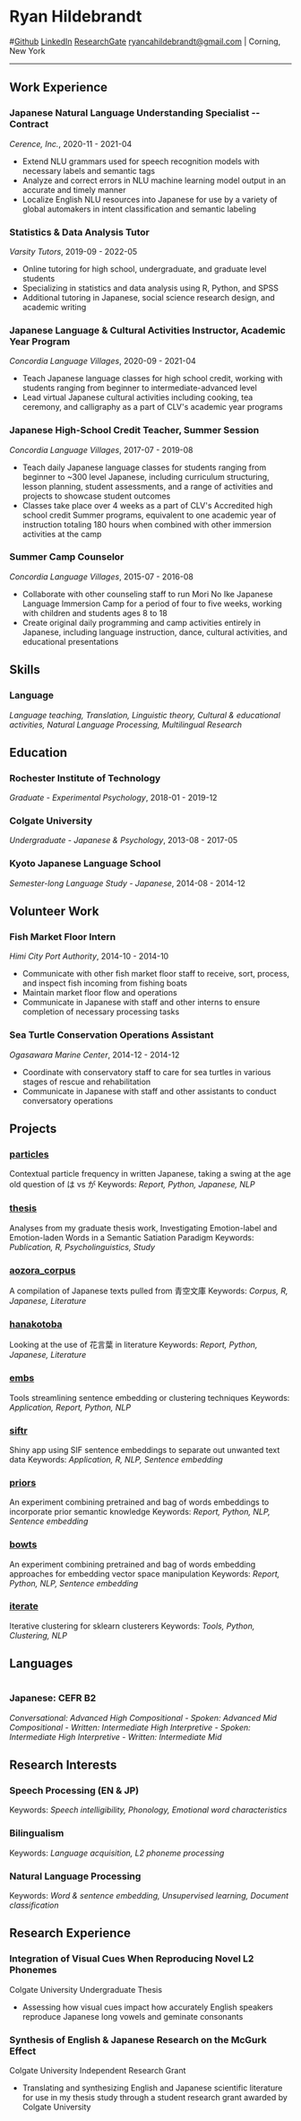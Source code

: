 
# Ryan Hildebrandt
#[Github](https://github.com/ryancahildebrandt) [LinkedIn](https://linkedin.com/in/rcah) [ResearchGate](https://researchgate.net/profile/Ryan-Hildebrandt)
ryancahildebrandt@gmail.com | Corning, New York
	
---

## Work Experience
### **Japanese Natural Language Understanding Specialist -- Contract**
*Cerence, Inc.*, 2020-11 - 2021-04
- Extend NLU grammars used for speech recognition models with necessary labels and semantic tags
- Analyze and correct errors in NLU machine learning model output in an accurate and timely manner
- Localize English NLU resources into Japanese for use by a variety of global automakers in intent classification and semantic labeling

### **Statistics & Data Analysis Tutor**
*Varsity Tutors*, 2019-09 - 2022-05
- Online tutoring for high school, undergraduate, and graduate level students
- Specializing in statistics and data analysis using R, Python, and SPSS
- Additional tutoring in Japanese, social science research design, and academic writing

### **Japanese Language & Cultural Activities Instructor, Academic Year Program**
*Concordia Language Villages*, 2020-09 - 2021-04
- Teach Japanese language classes for high school credit, working with students ranging from beginner to intermediate-advanced level
- Lead virtual Japanese cultural activities including cooking, tea ceremony, and calligraphy as a part of CLV's academic year programs

### **Japanese High-School Credit Teacher, Summer Session**
*Concordia Language Villages*, 2017-07 - 2019-08
- Teach daily Japanese language classes for students ranging from beginner to ~300 level Japanese, including curriculum structuring, lesson planning, student assessments, and a range of activities and projects to showcase student outcomes
- Classes take place over 4 weeks as a part of CLV's Accredited high school credit Summer programs, equivalent to one academic year of instruction totaling 180 hours when combined with other immersion activities at the camp

### **Summer Camp Counselor**
*Concordia Language Villages*, 2015-07 - 2016-08
- Collaborate with other counseling staff to run Mori No Ike Japanese Language Immersion Camp for a period of four to five weeks, working with children and students ages 8 to 18
- Create original daily programming and camp activities entirely in Japanese, including language instruction, dance, cultural activities, and educational presentations

## Skills
### **Language**
*Language teaching, Translation, Linguistic theory, Cultural & educational activities, Natural Language Processing, Multilingual Research*

## Education
### Rochester Institute of Technology
*Graduate - Experimental Psychology*, 2018-01 - 2019-12

### Colgate University
*Undergraduate - Japanese & Psychology*, 2013-08 - 2017-05

### Kyoto Japanese Language School
*Semester-long Language Study - Japanese*, 2014-08 - 2014-12

## Volunteer Work
### **Fish Market Floor Intern**
*Himi City Port Authority*, 2014-10 - 2014-10
- Communicate with other fish market floor staff to receive, sort, process, and inspect fish incoming from fishing boats
- Maintain market floor flow and operations
- Communicate in Japanese with staff and other interns to ensure completion of necessary processing tasks

### **Sea Turtle Conservation Operations Assistant**
*Ogasawara Marine Center*, 2014-12 - 2014-12
- Coordinate with conservatory staff to care for sea turtles in various stages of rescue and rehabilitation
- Communicate in Japanese with staff and other assistants to conduct conversatory operations

## Projects
### **[particles](https://github.com/ryancahildebrandt/particles)**
Contextual particle frequency in written Japanese, taking a swing at the age old question of は vs が
Keywords: *Report, Python, Japanese, NLP*

### **[thesis](https://github.com/ryancahildebrandt/thesis)**
Analyses from my graduate thesis work, Investigating Emotion-label and Emotion-laden Words in a Semantic Satiation Paradigm
Keywords: *Publication, R, Psycholinguistics, Study*

### **[aozora_corpus](https://github.com/ryancahildebrandt/aozora_corpus)**
A compilation of Japanese texts pulled from 青空文庫
Keywords: *Corpus, R, Japanese, Literature*

### **[hanakotoba](https://github.com/ryancahildebrandt/hanakotoba)**
Looking at the use of 花言葉 in literature 
Keywords: *Report, Python, Japanese, Literature*

### **[embs](https://github.com/ryancahildebrandt/embs)**
Tools streamlining sentence embedding or clustering techniques
Keywords: *Application, Report, Python, NLP*

### **[siftr](https://github.com/ryancahildebrandt/siftr)**
Shiny app using SIF sentence embeddings to separate out unwanted text data
Keywords: *Application, R, NLP, Sentence embedding*

### **[priors](https://github.com/ryancahildebrandt/priors)**
An experiment combining pretrained and bag of words embeddings to incorporate prior semantic knowledge
Keywords: *Report, Python, NLP, Sentence embedding*

### **[bowts](https://github.com/ryancahildebrandt/bowts)**
An experiment combining pretrained and bag of words embedding approaches for embedding vector space manipulation
Keywords: *Report, Python, NLP, Sentence embedding*

### **[iterate](https://github.com/ryancahildebrandt/iterate)**
Iterative clustering for sklearn clusterers
Keywords: *Tools, Python, Clustering, NLP*

## Languages
#
### **Japanese: CEFR B2** 
*Conversational: Advanced High*
*Compositional - Spoken: Advanced Mid*
*Compositional - Written: Intermediate High*
*Interpretive - Spoken: Intermediate High*
*Interpretive - Written: Intermediate Mid*

## Research Interests
### **Speech Processing (EN & JP)**
Keywords: *Speech intelligibility, Phonology, Emotional word characteristics*

### **Bilingualism**
Keywords: *Language acquisition, L2 phoneme processing*

### **Natural Language Processing**
Keywords: *Word & sentence embedding, Unsupervised learning, Document classification*

## Research Experience
### **Integration of Visual Cues When Reproducing Novel L2 Phonemes**
Colgate University
Undergraduate Thesis
- Assessing how visual cues impact how accurately English speakers reproduce Japanese long vowels and geminate consonants

### **Synthesis of English & Japanese Research on the McGurk Effect**
Colgate University
Independent Research Grant
- Translating and synthesizing English and Japanese scientific literature for use in my thesis study through a student research grant awarded by Colgate University

